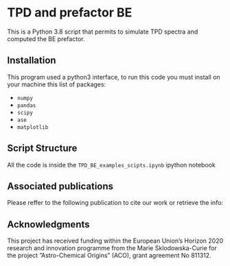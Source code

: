 # TPD and prefactor BE
This is a Python 3.8 script that permits to simulate TPD spectra and computed the BE prefactor.

## Installation

This program used a python3 interface, to run this code you must install on your machine this list of packages:

* ```numpy```
* ```pandas```
* ```scipy```
* ```ase```
* ```matplotlib```

## Script Structure
All the code is inside the ```TPD_BE_examples_scipts.ipynb``` ipython notebook

## Associated publications
Please reffer to the following publication to cite our work or retrieve the info:

## Acknowledgments
This project has received funding within the European Union’s Horizon 2020 research and innovation programme from the Marie Sklodowska-Curie for the project ”Astro-Chemical Origins” (ACO), grant agreement No 811312.
